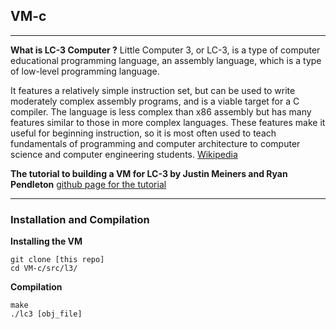 ## VM-c
-----
**What is LC-3 Computer ?**
Little Computer 3, or LC-3, is a type of computer educational programming language, an assembly language, which is a type of low-level programming language.

It features a relatively simple instruction set, but can be used to write moderately complex assembly programs, and is a viable target for a C compiler. The language is less complex than x86 assembly but has many features similar to those in more complex languages. These features make it useful for beginning instruction, so it is most often used to teach fundamentals of programming and computer architecture to computer science and computer engineering students.
[Wikipedia](https://en.wikipedia.org/wiki/Little_Computer_3)

**The tutorial to building a VM for LC-3 by Justin Meiners and Ryan Pendleton**
[github page for the tutorial](https://justinmeiners.github.io/lc3-vm/)

-----
### Installation and Compilation
**Installing the VM**

    git clone [this repo]
	cd VM-c/src/l3/
**Compilation**

    make
    ./lc3 [obj_file]
